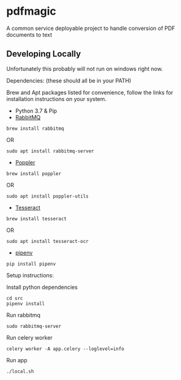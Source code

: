 # pdfmagic
A common service deployable project to handle conversion of PDF documents to text

## Developing Locally
Unfortunately this probably will not run on windows right now.

Dependencies:
(these should all be in your PATH)

Brew and Apt packages listed for convenience, follow the links for installation instructions on your system.

 - Python 3.7 & Pip
 - [RabbitMQ](https://www.rabbitmq.com/download.html) 
 
 `brew install rabbitmq`
 
 OR
 
 `sudo apt install rabbitmq-server`
 - [Poppler](https://poppler.freedesktop.org/)
 
 `brew install poppler`
 
 OR
 
 `sudo apt install poppler-utils`
 - [Tesseract](https://github.com/tesseract-ocr/tesseract)
 
 `brew install tesseract`
 
 OR
 
 `sudo apt install tesseract-ocr`
 - [pipenv](https://pipenv.readthedocs.io/en/latest/)
 
 `pip install pipenv`
 
Setup instructions:
 
Install python dependencies
    
    cd src
    pipenv install

Run rabbitmq

    sudo rabbitmq-server
    
Run celery worker

    celery worker -A app.celery --loglevel=info
    
Run app

    ./local.sh
